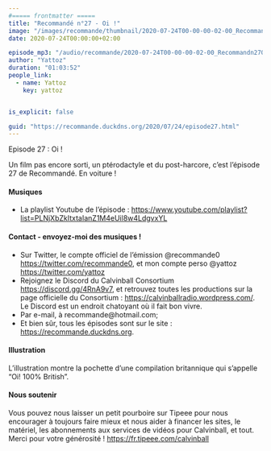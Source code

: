 ```yaml
---
#===== frontmatter =====
title: "Recommandé n°27 - Oi !"
image: "/images/recommande/thumbnail/2020-07-24T00-00-00-02-00_Recommandn27Oi.jpg"
date: 2020-07-24T00:00:00+02:00

episode_mp3: "/audio/recommande/2020-07-24T00-00-00-02-00_Recommandn27Oi.mp3"
author: "Yattoz"
duration: "01:03:52"
people_link: 
  - name: Yattoz
    key: yattoz


is_explicit: false

guid: "https://recommande.duckdns.org/2020/07/24/episode27.html"
---
```


<PodcastHeader/>

<!-- ECRIRE LA DESCRIPTION DE L'EPISODE SOUS CETTE LIGNE -->


 Episode 27 : Oi ! 

<p>Un film pas encore sorti, un ptérodactyle et du post-harcore, c’est l’épisode 27 de Recommandé. En voiture !</p>

<h4>Musiques</h4>

<ul>
  <li>La playlist Youtube de l’épisode : <a href="https://www.youtube.com/playlist?list=PLNjXbZkItxtaIanZ1M4eUil8w4LdgvxYL" rel="nofollow">https://www.youtube.com/playlist?list=PLNjXbZkItxtaIanZ1M4eUil8w4LdgvxYL</a></li>
</ul>

<h4>Contact - envoyez-moi des musiques !</h4>

<ul>
  <li>Sur Twitter, le compte officiel de l’émission @recommande0 <a href="https://twitter.com/recommande0" rel="nofollow">https://twitter.com/recommande0</a>, et mon compte perso @yattoz <a href="https://twitter.com/yattoz" rel="nofollow">https://twitter.com/yattoz</a></li>
  <li>Rejoignez le Discord du Calvinball Consortium <a href="https://discord.gg/4RnA9v7" rel="nofollow">https://discord.gg/4RnA9v7</a>, et retrouvez toutes les productions sur la page officielle du Consortium : <a href="https://calvinballradio.wordpress.com/" rel="nofollow">https://calvinballradio.wordpress.com/</a>. Le Discord est un endroit chatoyant où il fait bon vivre.</li>
  <li>Par e-mail, à recommande@hotmail.com;</li>
  <li>Et bien sûr, tous les épisodes sont sur le site : <a href="https://recommande.duckdns.org" rel="nofollow">https://recommande.duckdns.org</a>.</li>
</ul>

<h4>Illustration</h4>

<p>L’illustration montre la pochette d’une compilation britannique qui s’appelle “Oi! 100% British”.</p>

<h4>Nous soutenir</h4>

<p>Vous pouvez nous laisser un petit pourboire sur Tipeee pour nous encourager à toujours faire mieux et nous aider à financer les sites, le matériel, les abonnements aux services de vidéos pour Calvinball, et tout. Merci pour votre générosité ! <a href="https://fr.tipeee.com/calvinball" rel="nofollow">https://fr.tipeee.com/calvinball</a></p>



